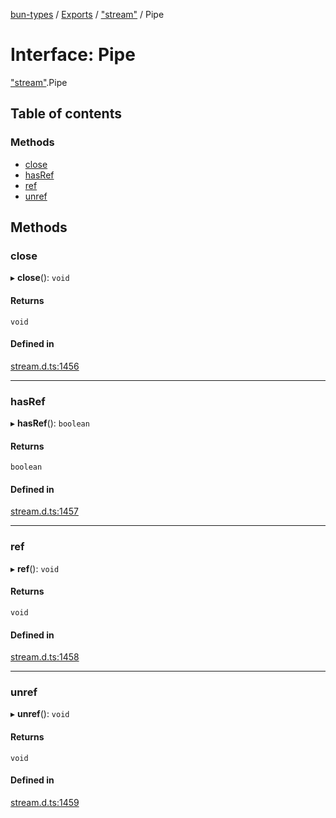 [bun-types](../README.md) / [Exports](../modules.md) / ["stream"](../modules/stream_.md) / Pipe

# Interface: Pipe

["stream"](../modules/stream_.md).Pipe

## Table of contents

### Methods

- [close](stream_.Pipe.md#close)
- [hasRef](stream_.Pipe.md#hasref)
- [ref](stream_.Pipe.md#ref)
- [unref](stream_.Pipe.md#unref)

## Methods

### close

▸ **close**(): `void`

#### Returns

`void`

#### Defined in

[stream.d.ts:1456](https://github.com/valgaze/bun-types/blob/5e53f27/stream.d.ts#L1456)

___

### hasRef

▸ **hasRef**(): `boolean`

#### Returns

`boolean`

#### Defined in

[stream.d.ts:1457](https://github.com/valgaze/bun-types/blob/5e53f27/stream.d.ts#L1457)

___

### ref

▸ **ref**(): `void`

#### Returns

`void`

#### Defined in

[stream.d.ts:1458](https://github.com/valgaze/bun-types/blob/5e53f27/stream.d.ts#L1458)

___

### unref

▸ **unref**(): `void`

#### Returns

`void`

#### Defined in

[stream.d.ts:1459](https://github.com/valgaze/bun-types/blob/5e53f27/stream.d.ts#L1459)
